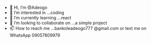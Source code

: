- 👋 Hi, I’m @Adeogo
- 👀 I’m interested in ...coding
- 🌱 I’m currently learning ...react
- 💞️ I’m looking to collaborate on ...a simple project
- 📫 How to reach me ...bankoleadeogo777 @gmail.com or text me on WhatsApp 09057809979

<!---
Adeogo/Adeogo is a ✨ special ✨ repository because its `README.md` (this file) appears on your GitHub profile.
You can click the Preview link to take a look at your changes.
--->
